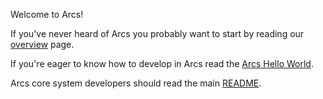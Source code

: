 
Welcome to Arcs!

If you've never heard of Arcs you probably want to start by reading our [overview](overview.md) page.

If you're eager to know how to develop in Arcs read the [Arcs Hello World](getting-started.md).

Arcs core system developers should read the main [README](https://github.com/polymerlabs/arcs).


